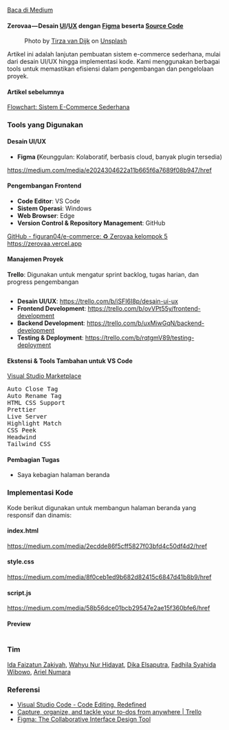 <!--START_SECTION:medium-->
[Baca di Medium](https://medium.com/@dikaelsaputra/ui-ux-sistem-e-commerce-sederhana-676d5b3c8e71?source=rss-272e0aace4a6------2)

<h4>Zerovaa — Desain <a href="https://medium.com/u/1d19338ce6ea">UI</a>/<a href="https://medium.com/u/b005bf079653">UX</a> dengan <a href="https://medium.com/u/bf1152b11387">Figma</a> beserta <a href="https://medium.com/u/f1e9ee80980c">Source Code</a></h4><figure><img alt="" src="https://cdn-images-1.medium.com/max/768/1*paSTL6fh33tQR5xnvylq9A.png" /><figcaption>Photo by <a href="https://unsplash.com/@tirzavandijk?utm_source=medium&utm_medium=referral">Tirza van Dijk</a> on <a href="https://unsplash.com?utm_source=medium&utm_medium=referral">Unsplash</a></figcaption></figure><p>Artikel ini adalah lanjutan pembuatan sistem e-commerce sederhana, mulai dari desain UI/UX hingga implementasi kode. Kami menggunakan berbagai tools untuk memastikan efisiensi dalam pengembangan dan pengelolaan proyek.</p><h4>Artikel sebelumnya</h4><p><a href="https://medium.com/@dikaelsaputra/flowchart-sistem-e-commerce-sederhana-b26ceae5117f">Flowchart: Sistem E-Commerce Sederhana</a></p><h3>Tools yang Digunakan</h3><h4>Desain UI/UX</h4><ul><li><strong>Figma (</strong>Keunggulan: Kolaboratif, berbasis cloud, banyak plugin tersedia)</li></ul><a href="https://medium.com/media/e2024304622a11b665f6a7689f08b947/href">https://medium.com/media/e2024304622a11b665f6a7689f08b947/href</a><h4>Pengembangan Frontend</h4><ul><li><strong>Code Editor</strong>: VS Code</li><li><strong>Sistem Operasi</strong>: Windows</li><li><strong>Web Browser</strong>: Edge</li><li><strong>Version Control & Repository Management</strong>: GitHub</li></ul><p><a href="https://github.com/figuran04/e-commerce">GitHub - figuran04/e-commerce: ♻️ Zerovaa kelompok 5 https://zerovaa.vercel.app</a></p><h4>Manajemen Proyek</h4><p><strong>Trello</strong>: Digunakan untuk mengatur sprint backlog, tugas harian, dan progress pengembangan</p><figure><img alt="" src="https://cdn-images-1.medium.com/max/768/1*ICbzMyIhd7UtqpAK8iJCvQ.png" /></figure><ul><li><strong>Desain UI/UX</strong>: <a href="https://trello.com/b/iSFI6I8p/desain-ui-ux">https://trello.com/b/iSFI6I8p/desain-ui-ux</a></li><li><strong>Frontend Development</strong>: <a href="https://trello.com/b/ovVPt55y/frontend-development">https://trello.com/b/ovVPt55y/frontend-development</a></li><li><strong>Backend Development</strong>: <a href="https://trello.com/b/uxMiwGqN/backend-development">https://trello.com/b/uxMiwGqN/backend-development</a></li><li><strong>Testing & Deployment</strong>: <a href="https://trello.com/b/rqtgmV89/testing-deployment">https://trello.com/b/rqtgmV89/testing-deployment</a></li></ul><h4>Ekstensi & Tools Tambahan untuk VS Code</h4><p><a href="https://marketplace.visualstudio.com/vscode">Visual Studio Marketplace</a></p><pre>Auto Close Tag<br />Auto Rename Tag<br />HTML CSS Support<br />Prettier<br />Live Server<br />Highlight Match<br />CSS Peek<br />Headwind<br />Tailwind CSS</pre><h4>Pembagian Tugas</h4><ul><li>Saya kebagian halaman beranda</li></ul><h3>Implementasi Kode</h3><p>Kode berikut digunakan untuk membangun halaman beranda yang responsif dan dinamis:</p><h4>index.html</h4><a href="https://medium.com/media/2ecdde86f5cff5827f03bfd4c50df4d2/href">https://medium.com/media/2ecdde86f5cff5827f03bfd4c50df4d2/href</a><h4>style.css</h4><a href="https://medium.com/media/8f0ceb1ed9b682d82415c6847d41b8b9/href">https://medium.com/media/8f0ceb1ed9b682d82415c6847d41b8b9/href</a><h4>script.js</h4><a href="https://medium.com/media/58b56dce01bcb29547e2ae15f360bfe6/href">https://medium.com/media/58b56dce01bcb29547e2ae15f360bfe6/href</a><h4>Preview</h4><figure><img alt="" src="https://cdn-images-1.medium.com/max/768/1*TU1KRw3DnMvZMzugyjNfaA.png" /></figure><h3>Tim</h3><p><a href="https://medium.com/u/01a9b2859393">Ida Faizatun Zakiyah</a>, <a href="https://medium.com/u/e2ecd0e40bb8">Wahyu Nur Hidayat</a>, <a href="https://medium.com/u/272e0aace4a6">Dika Elsaputra</a>, <a href="https://medium.com/u/f624bb307be5">Fadhila Syahida Wibowo</a>, <a href="https://medium.com/u/f01205aa6f43">Ariel Numara</a></p><h3>Referensi</h3><ul><li><a href="https://code.visualstudio.com/">Visual Studio Code - Code Editing. Redefined</a></li><li><a href="https://trello.com/">Capture, organize, and tackle your to-dos from anywhere | Trello</a></li><li><a href="https://www.figma.com">Figma: The Collaborative Interface Design Tool</a></li></ul><img alt="" height="1" src="https://medium.com/_/stat?event=post.clientViewed&referrerSource=full_rss&postId=676d5b3c8e71" width="1" />
<!--END_SECTION:medium-->
